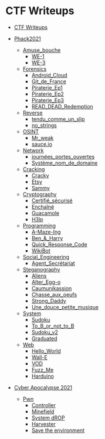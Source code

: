 # CTF Writeups

- [CTF Writeups](./README.md)

- [Phack2021]()
  - [Amuse_bouche]()
    - [WE-1](./Phack2021/Amuse_bouche/WE-1/README.md)
    - [WE-3](./Phack2021/Amuse_bouche/WE-3/README.md)
  - [Forensics]()
    - [Android_Cloud](./Phack2021/Forensics/Android_Cloud/README.md)
    - [Git_de_France](./Phack2021/Forensics/Git_de_France/README.md)
    - [Piraterie_Ep1](./Phack2021/Forensics/Piraterie_Ep1/README.md)
    - [Piraterie_Ep2](./Phack2021/Forensics/Piraterie_Ep2/README.md)
    - [Piraterie_Ep3](./Phack2021/Forensics/Piraterie_Ep3/README.md)
    - [READ_DEAD_Redemption](./Phack2021/Forensics/READ_DEAD_Redemption/README.md)
  - [Reverse]()
    - [tendu_comme_un_slip](./Phack2021/Reverse/tendu_comme_un_slip/README.md)
    - [no_strings](./Phack2021/Reverse/no_strings/README.md)
  - [OSINT]()
    - [Mr_weak](./Phack2021/OSINT/Mr_weak/README.md)
    - [sauce.io](./Phack2021/OSINT/sauce.io/README.md)
  - [Network]()
    - [journées_portes_ouvertes](./Phack2021/Network/journées_portes_ouvertes/README.md)
    - [Système_nom_de_domaine](./Phack2021/Network/Sys_nom_domaine/README.md)
  - [Cracking]()
    - [Cracky](./Phack2021/Cracking/Cracky/README.md)
    - [Etsy](./Phack2021/Cracking/Etsy/README.md)
    - [Sammy](./Phack2021/Cracking/Sammy/README.md)
  - [Cryptography]()
    - [Certifié_sécurisé](./Phack2021/Cryptography/Certifié_sécurisé/README.md)
    - [Enchaîné](./Phack2021/Cryptography/Enchaîné/README.md)
    - [Guacamole](./Phack2021/Cryptography/Guacamole/README.md)
    - [H3lp](./Phack2021/Cryptography/H3lp/README.md)
  - [Programming]()
    - [A-Maze-Ing](./Phack2021/Programming/A-Maze-Ing/README.md)
    - [Ben_&_Harry](./Phack2021/Programming/Ben_&_Harry/README.md)
    - [Quick_Response_Code](./Phack2021/Programming/Quick_Response_Code/README.md)
    - [WikiBot](./Phack2021/Programming/WikiBot/README.md)
  - [Social_Engineering]()
    - [Agent_Secrétariat](./Phack2021/Social_Engineering/Agent_Secrétariat/README.md)
  - [Steganography]()
    - [Aliens](./Phack2021/Steganography/Aliens/README.md)
    - [Alter_Egg-o](./Phack2021/Steganography/Alter_Egg-o/README.md)
    - [Caumunikassion](./Phack2021/Steganography/Caumunikassion/README.md)
    - [Chasse_aux_oeufs](./Phack2021/Steganography/Chasse_aux_oeufs/README.md)
    - [Strong_Daddy](./Phack2021/Steganography/Strong_Daddy/README.md)
    - [Une_douce_petite_musique](./Phack2021/Steganography/Une_douce_petite_musique/README.md)
  - [System]()
    - [Sudoku](./Phack2021/System/Sudoku/README.md)
    - [To_B_or_not_to_B](./Phack2021/System/To_B_or_not_to_B/README.md)
    - [Sudoku_v2](./Phack2021/System/Sudoku_v2/README.md)
    - [Graduated](./Phack2021/System/Graduated/README.md)
  - [Web]()
    - [Hello_World](./Phack2021/Web/Hello_World/README.md)
    - [Wall-E](./Phack2021/Web/Wall-E/README.md)
    - [VOD](./Phack2021/Web/VOD/README.md)
    - [Fuzz_Me](./Phack2021/Web/Fuzz_Me/README.md)
    - [Harduino](./Phack2021/Web/Harduino/README.md)

- [Cyber Apocalypse 2021]()
  - [Pwn]()
    - [Controller](./cyber-apocalypse-2021/pwn/controller/README.md)
    - [Minefield](./cyber-apocalypse-2021/pwn/minefield/README.md)
    - [System dROP](./cyber-apocalypse-2021/pwn/system-drop/README.md)
    - [Harvester](./cyber-apocalypse-2021/pwn/harvester/README.md)
    - [Save the environment](./cyber-apocalypse-2021/pwn/save-the-environment/README.md)
